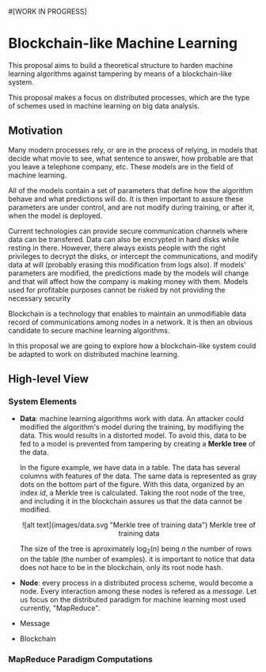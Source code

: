 #[WORK IN PROGRESS]
# Blockchain-like Machine Learning
This proposal aims to build a theoretical structure to harden machine learning algorithms against tampering by means of a blockchain-like system.

This proposal makes a focus on distributed processes, which are the type of schemes used in machine learning on big data analysis.

## Motivation
Many modern processes rely, or are in the process of relying, in models that decide what movie to see, what sentence to answer, how probable are that you leave a telephone company, etc. These models are in the field of machine learning.

All of the models contain a set of parameters that define how the algorithm behave and what predictions will do. It is then important to assure these parameters are under control, and are not modify during training, or after it, when the model is deployed.

Current technologies can provide secure communication channels where data can be transfered. Data can also be encrypted in hard disks while resting in there. However, there always exists people with the right privileges to decrypt the disks, or intercept the communications, and modify data at will (probably erasing this modification from logs also). If models' parameters are modified, the predictions made by the models will change and that will affect how the company is making money with them. Models used for profitable purposes cannot be risked by not providing the necessary security

Blockchain is a technology that enables to maintain an unmodifiable data record of communications among nodes in a network. It is then an obvious candidate to secure machine learning algorithms.

In this proposal we are going to explore how a blockchain-like system could be adapted to work on distributed machine learning.


## High-level View


### System Elements

  
* **Data**: machine learning algorithms work with data. An attacker could modified the algorithm's model during the training, by modifiying the data. This would results in a distorted model. To avoid this, data to be fed to a model is prevented from tampering by creating a **Merkle tree** of the data.

    In the figure example, we have data in a table. The data has several columns with features of the data. The same data is represented as gray dots on the bottom part of the figure. With this data, organized by an index *id*, a Merkle tree is calculated. Taking the root node of the tree, and including it in the blockchain assures us that the data cannot be modified.
    
    <center>
        ![alt text](images/data.svg "Merkle tree of training data")
        Merkle tree of training data
    </center>


    The size of the tree is aproximately  log<sub>2</sub>(n) being *n* the number of rows on the table (the number of examples). it is important to notice that data does not hace to be in the blockchain, only its root node hash.

* **Node**: every process in a distributed process scheme, would become a node. Every interaction among these nodes is refered as a *message*. Let us focus on the distributed paradigm for machine learning most used currently, "MapReduce".

   

* Message

* Blockchain



### MapReduce Paradigm Computations



